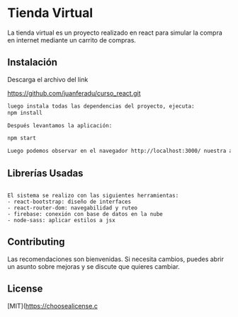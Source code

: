 # Tienda Virtual

La tienda virtual es un proyecto realizado en react para simular la compra en internet mediante un carrito de compras.

## Instalación

Descarga el archivo del link 

https://github.com/juanferadu/curso_react.git


```bash
luego instala todas las dependencias del proyecto, ejecuta: 
npm install

Después levantamos la aplicación:

npm start

Luego podemos observar en el navegador http://localhost:3000/ nuestra app ejecutarse.

```

## Librerías Usadas

```react

El sistema se realizo con las siguientes herramientas:
- react-bootstrap: diseño de interfaces
- react-router-dom: navegabilidad y ruteo
- firebase: conexión con base de datos en la nube
- node-sass: aplicar estilos a jsx
```

## Contributing
Las recomendaciones son bienvenidas. Si necesita cambios, puedes abrir un asunto sobre mejoras y se discute que quieres cambiar.


## License
[MIT](https://choosealicense.c